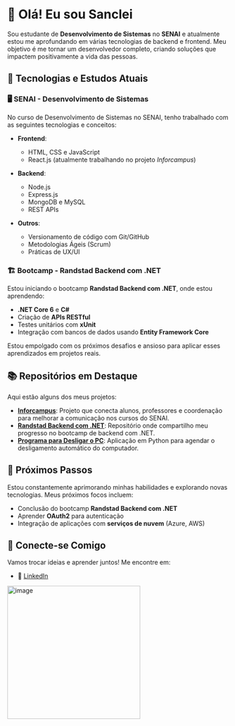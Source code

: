 # 👋 Olá! Eu sou Sanclei 

Sou estudante de **Desenvolvimento de Sistemas** no **SENAI** e atualmente estou me aprofundando em várias tecnologias de backend e frontend. Meu objetivo é me tornar um desenvolvedor completo, criando soluções que impactem positivamente a vida das pessoas.

## 🚀 Tecnologias e Estudos Atuais

### 🖥️ SENAI - Desenvolvimento de Sistemas
No curso de Desenvolvimento de Sistemas no SENAI, tenho trabalhado com as seguintes tecnologias e conceitos:

- **Frontend**: 
  - HTML, CSS e JavaScript
  - React.js (atualmente trabalhando no projeto *Inforcampus*)
  
- **Backend**:
  - Node.js
  - Express.js
  - MongoDB e MySQL
  - REST APIs

- **Outros**:
  - Versionamento de código com Git/GitHub
  - Metodologias Ágeis (Scrum)
  - Práticas de UX/UI
  
### 🏗️ Bootcamp - Randstad Backend com .NET
Estou iniciando o bootcamp **Randstad Backend com .NET**, onde estou aprendendo:

- **.NET Core 6** e **C#**
- Criação de **APIs RESTful**
- Testes unitários com **xUnit**
- Integração com bancos de dados usando **Entity Framework Core**
  
Estou empolgado com os próximos desafios e ansioso para aplicar esses aprendizados em projetos reais.

## 📚 Repositórios em Destaque

Aqui estão alguns dos meus projetos:

- [**Inforcampus**](https://github.com/julianotadeu/projeto-tcc.git): Projeto que conecta alunos, professores e coordenação para melhorar a comunicação nos cursos do SENAI.
- [**Randstad Backend com .NET**](https://github.com/Sancley/Randstad-Backend-com-.NET): Repositório onde compartilho meu progresso no bootcamp de backend com .NET.
- [**Programa para Desligar o PC**](https://github.com/Sancley/programa-desligar-pc): Aplicação em Python para agendar o desligamento automático do computador.

## 🌱 Próximos Passos

Estou constantemente aprimorando minhas habilidades e explorando novas tecnologias. Meus próximos focos incluem:

- Conclusão do bootcamp **Randstad Backend com .NET**
- Aprender **OAuth2** para autenticação
- Integração de aplicações com **serviços de nuvem** (Azure, AWS)

## 🤝 Conecte-se Comigo

Vamos trocar ideias e aprender juntos! Me encontre em:

- 💼 [LinkedIn](https://www.linkedin.com/in/santsouza07/)

<img width="302" alt="image" src="https://github.com/user-attachments/assets/d8b821d1-3cf0-441b-aeca-1e8ffac90667">


<!---
Sancley/Sancley is a ✨ special ✨ repository because its `README.md` (this file) appears on your GitHub profile.
You can click the Preview link to take a look at your changes.
--->
